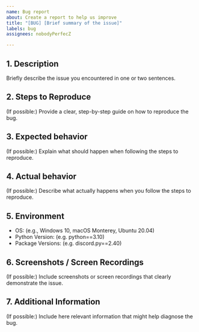 ```yaml
---
name: Bug report
about: Create a report to help us improve
title: "[BUG] [Brief summary of the issue]"
labels: bug
assignees: nobodyPerfecZ

---
```


## 1.  Description ##
Briefly describe the issue you encountered in one or two sentences.

## 2. Steps to Reproduce ##
(If possible:) Provide a clear, step-by-step guide on how to reproduce the bug.

## 3. Expected behavior ##
(If possible:) Explain what should happen when following the steps to reproduce.

## 4. Actual behavior ##
(If possible:) Describe what actually happens when you follow the steps to reproduce.

## 5. Environment ##
- OS: (e.g., Windows 10, macOS Monterey, Ubuntu 20.04)
- Python Version: (e.g. python==3.10)
- Package Versions: (e.g. discord.py==2.40)

## 6. Screenshots / Screen Recordings ##
(If possible:) Include screenshots or screen recordings that clearly demonstrate the issue.

## 7. Additional Information ##
(If possible:) Include here relevant information that might help diagnose the bug.
